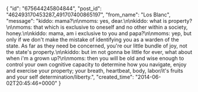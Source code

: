  {
   "id": "675644245804844",
   "post_id": "462493170453287_491707400865197",
   "from_name": "Los Blanc",
   "message": "kiddo:  mama?\n\nmoms:  yes, dear.\n\nkiddo:  what is property?\n\nmoms: that which is exclusive to oneself and no other within a society, honey.\n\nkiddo:  mama, am i exclusive to you and papa?\n\nmoms: yep, but only if we don't make the mistake of identifying you as a warden of the state.  As far as they need be concerned, you're our little bundle of joy, not the state's property.\n\nkiddo: but im not gonna be little for ever, what about when i'm a grown up?\n\nmoms: then you will be old and wise enough to control your own cognitive capacity to determine how you navigate, enjoy and exercise your property; your breath, heartbeat, body, labor/it's fruits and your self determination/liberty.",
   "created_time": "2014-06-02T20:45:46+0000"
 }
